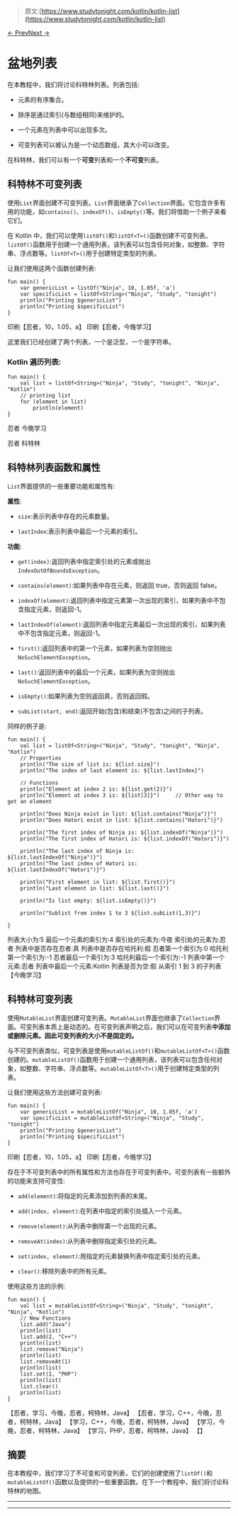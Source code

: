 > 原文:[https://www.studytonight.com/kotlin/kotlin-list](https://www.studytonight.com/kotlin/kotlin-list)

[← Prev](/kotlin/kotlin-collections "Kotlin Collections")[Next →](/kotlin/kotlin-map "Kotlin Map")

# 盆地列表

在本教程中，我们将讨论科特林列表。列表包括:

*   元素的有序集合。

*   排序是通过索引(与数组相同)来维护的。

*   一个元素在列表中可以出现多次。

*   可变列表可以被认为是一个动态数组，其大小可以改变。

在科特林，我们可以有一个**可变**列表和一个**不可变**列表。

## 科特林不可变列表

使用`List`界面创建不可变列表。`List`界面继承了`Collection`界面。它包含许多有用的功能，如`contains()`、`indexOf()`、`isEmpty()`等。我们将借助一个例子来看它们。

在 Kotlin 中，我们可以使用`listOf()`和`listOf<T>()`函数创建不可变列表。`listOf()`函数用于创建一个通用列表，该列表可以包含任何对象，如整数、字符串、浮点数等。`listOf<T>()`用于创建特定类型的列表。

让我们使用这两个函数创建列表:

```
fun main() {
    var genericList = listOf("Ninja", 10, 1.05f, 'a')
    var specificList = listOf<String>("Ninja", "Study", "tonight")
    println("Printing $genericList")
    println("Printing $specificList")
}
```

印刷【忍者，10，1.05，a】
印刷【忍者，今晚学习】

这里我们已经创建了两个列表，一个是泛型，一个是字符串。

### Kotlin 遍历列表:

```
fun main() {
    val list = listOf<String>("Ninja", "Study", "tonight", "Ninja", "Kotlin")
    // printing list
    for (element in list)
        println(element)
}
```

忍者
今晚学习

忍者
科特林

## 科特林列表函数和属性

`List`界面提供的一些重要功能和属性有:

**属性**:

*   `size`:表示列表中存在的元素数量。

*   `lastIndex`:表示列表中最后一个元素的索引。

**功能**:

*   `get(index)`:返回列表中指定索引处的元素或抛出`IndexOutOfBoundsException`。

*   `contains(element)`:如果列表中存在元素，则返回 true，否则返回 false。

*   `indexOf(element)`:返回列表中指定元素第一次出现的索引，如果列表中不包含指定元素，则返回-1。

*   `lastIndexOf(element)`:返回列表中指定元素最后一次出现的索引，如果列表中不包含指定元素，则返回-1。

*   `first()`:返回列表中的第一个元素，如果列表为空则抛出`NoSuchElementException`。

*   `last()`:返回列表中的最后一个元素，如果列表为空则抛出`NoSuchElementException`。

*   `isEmpty()`:如果列表为空则返回真，否则返回假。

*   `subList(start, end)`:返回开始(包含)和结束(不包含)之间的子列表。

同样的例子是:

```
fun main() {
    val list = listOf<String>("Ninja", "Study", "tonight", "Ninja", "Kotlin")
    // Properties
    println("The size of list is: ${list.size}")
    println("The index of last element is: ${list.lastIndex}")

    // Functions
    println("Element at index 2 is: ${list.get(2)}")
    println("Element at index 3 is: ${list[3]}")     // Other way to get an element

    println("Does Ninja exist in list: ${list.contains("Ninja")}")
    println("Does Hatori exist in list: ${list.contains("Hatori")}")

    println("The first index of Ninja is: ${list.indexOf("Ninja")}")
    println("The first index of Hatori is: ${list.indexOf("Hatori")}")

    println("The last index of Ninja is: ${list.lastIndexOf("Ninja")}")
    println("The last index of Hatori is: ${list.lastIndexOf("Hatori")}")

    println("First element in list: ${list.first()}")
    println("Last element in list: ${list.last()}")

    println("Is list empty: ${list.isEmpty()}")

    println("Sublist from index 1 to 3 ${list.subList(1,3)}")

}
```

列表大小为:5
最后一个元素的索引为:4
索引处的元素为:今夜
索引处的元素为:忍者
列表中是否存在忍者:真
列表中是否存在哈托利:假
忍者第一个索引为:0
哈托利第一个索引为:-1
忍者最后一个索引为:3
哈托利最后一个索引为:-1
列表中第一个元素:忍者
列表中最后一个元素:Kotlin
列表是否为空:假
从索引 1 到 3 的子列表【今晚学习】

## 科特林可变列表

使用`MutableList`界面创建可变列表。`MutableList`界面也继承了`Collection`界面。可变列表本质上是动态的。在可变列表声明之后，我们可以在可变列表**中添加或删除元素。因此可变列表的大小不是固定的。**

与不可变列表类似，可变列表是使用`mutableListOf()`和`mutableListOf<T>()`函数创建的。`mutableListOf()`函数用于创建一个通用列表，该列表可以包含任何对象，如整数、字符串、浮点数等。`mutableListOf<T>()`用于创建特定类型的列表。

让我们使用这些方法创建可变列表:

```
fun main() {
    var genericList = mutableListOf("Ninja", 10, 1.05f, 'a')
    var specificList = mutableListOf<String>("Ninja", "Study", "tonight")
    println("Printing $genericList")
    println("Printing $specificList")
}
```

印刷【忍者，10，1.05，a】
印刷【忍者，今晚学习】

存在于不可变列表中的所有属性和方法也存在于可变列表中。可变列表有一些额外的功能来支持可变性:

*   `add(element)`:将指定的元素添加到列表的末尾。

*   `add(index, element)`:在列表中指定的索引处插入一个元素。

*   `remove(element)`:从列表中删除第一个出现的元素。

*   `removeAt(index)`:从列表中删除指定索引处的元素。

*   `set(index, element)`:用指定的元素替换列表中指定索引处的元素。

*   `clear()`:移除列表中的所有元素。

使用这些方法的示例:

```
fun main() {
    val list = mutableListOf<String>("Ninja", "Study", "tonight", "Ninja", "Kotlin")
    // New Functions
    list.add("Java")
    println(list)
    list.add(2, "C++")
    println(list)
    list.remove("Ninja")
    println(list)
    list.removeAt(1)
    println(list)
    list.set(1, "PHP")
    println(list)
    list.clear()
    println(list)
}
```

【忍者，学习，今晚，忍者，柯特林，Java】
【忍者，学习，C++，今晚，忍者，柯特林，Java】
【学习，C++，今晚，忍者，柯特林，Java】
【学习，今晚，忍者，柯特林，Java】
【学习，PHP，忍者，柯特林，Java】
【】

## 摘要

在本教程中，我们学习了不可变和可变列表，它们的创建使用了`listOf()`和`mutableListOf()`函数以及提供的一些重要函数。在下一个教程中，我们将讨论科特林的地图。

* * *

* * *